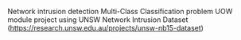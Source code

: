 Network intrusion detection Multi-Class Classification problem UOW module project using UNSW Network Intrusion Dataset (https://research.unsw.edu.au/projects/unsw-nb15-dataset)
